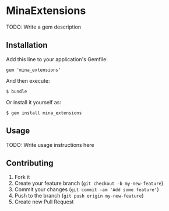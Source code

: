 # MinaExtensions

TODO: Write a gem description

## Installation

Add this line to your application's Gemfile:

    gem 'mina_extensions'

And then execute:

    $ bundle

Or install it yourself as:

    $ gem install mina_extensions

## Usage

TODO: Write usage instructions here

## Contributing

1. Fork it
2. Create your feature branch (`git checkout -b my-new-feature`)
3. Commit your changes (`git commit -am 'Add some feature'`)
4. Push to the branch (`git push origin my-new-feature`)
5. Create new Pull Request
